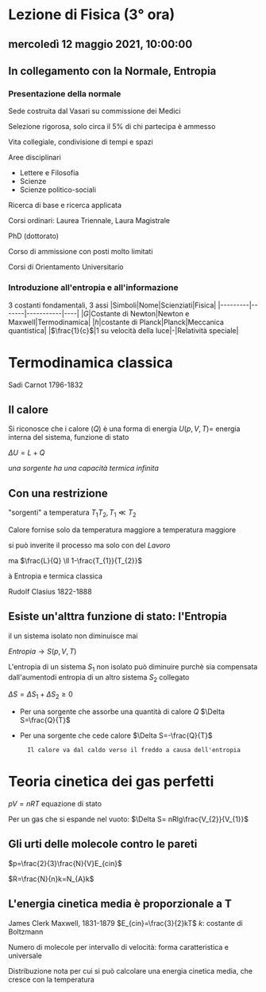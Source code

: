 # Lezione di Fisica (3° ora)

## mercoledì 12 maggio 2021, 10:00:00
## In collegamento con la Normale, Entropia

### Presentazione della normale

Sede costruita dal Vasari su commissione dei Medici

Selezione rigorosa, solo circa il 5% di chi partecipa è ammesso

Vita collegiale, condivisione di tempi e spazi

Aree disciplinari
* Lettere e Filosofia
* Scienze
* Scienze politico-sociali

Ricerca di base e ricerca applicata

Corsi ordinari:
Laurea Triennale, Laura Magistrale

PhD (dottorato)


Corso di ammissione con posti molto limitati

Corsi di Orientamento Universitario

### Introduzione all'entropia e all'informazione

3 costanti fondamentali, 3 assi
|Simboli|Nome|Scienziati|Fisica|
|---------|-------|-----------|----|
|$G$|Costante di Newton|Newton e Maxwell|Termodinamica|
|$h$|costante di Planck|Planck|Meccanica quantistica|
|$\frac{1}{c}$|1 su velocità della luce|-|Relatività speciale|

# Termodinamica classica


Sadi Carnot 1796-1832
## Il calore

Si riconosce che i calore $(Q)$ è una forma di energia
$U(p,V,T)=$  energia interna del sistema, funzione di stato

  $\Delta U=L+Q$
  
  *una sorgente ha una capacità termica infinita*
## Con una restrizione

"sorgenti" a temperatura $T_{1}T_{2}, T_{1}\ll T_{2}$


Calore fornise solo da temperatura maggiore a temperatura maggiore

si può inverite il processo ma solo con del $Lavoro$

ma 
$\frac{L}{Q} \ll 1-\frac{T_{1}}{T_{2}}$

à Entropia e termica classica

Rudolf Clasius 1822-1888

## Esiste un'alttra funzione di stato: l'Entropia

il un sistema isolato non diminuisce mai

$Entropia\rightarrow S(p,V,T)$


L'entropia di un sistema $S_{1}$ non isolato può diminuire purchè sia compensata dall'aumentodi entropia di un altro sistema $S_{2}$ collegato

$\Delta S=\Delta S_{1}+\Delta S_{2} \geq 0$

* Per una sorgente che assorbe una quantità di calore $Q$
$\Delta S=\frac{Q}{T}$
* Per  una sorgente che cede calore
$\Delta S=-\frac{Q}{T}$


		Il calore va dal caldo verso il freddo a causa dell'entropia

# Teoria cinetica dei gas perfetti

$pV=nRT$ equazione di stato

Per un gas che si espande nel vuoto:
$\Delta S= nRlg\frac{V_{2}}{V_{1}}$

## Gli urti delle molecole contro le pareti
$p=\frac{2}{3}\frac{N}{V}E_{cin}$

$R=\frac{N}{n}k=N_{A}k$

## L'energia cinetica media è proporzionale a T
James Clerk Maxwell, 1831-1879
$E_{cin}=\frac{3}{2}kT$
$k$: costante di Boltzmann

Numero di molecole per intervallo di velocità: forma caratteristica e universale

Distribuzione nota per cui si può calcolare una energia cinetica media, che cresce con la temperatura
<!--stackedit_data:
eyJoaXN0b3J5IjpbLTIwMDMzMDU2MjldfQ==
-->